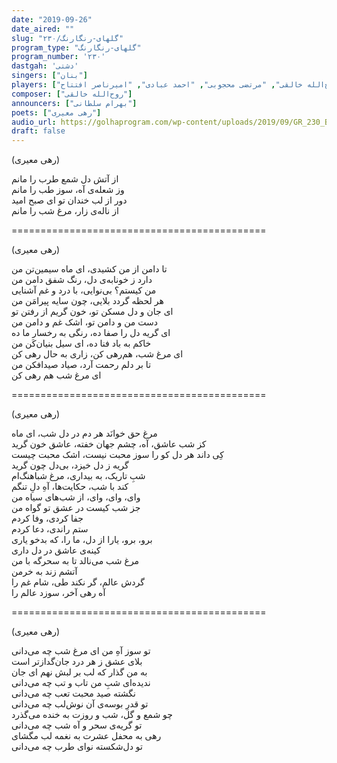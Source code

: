 ```yaml
---
date: "2019-09-26"
date_aired: ""
slug: "گلهای-رنگارنگ/۲۳۰"
program_type: "گلهای-رنگارنگ"
program_number: '۲۳۰'
dastgah: 'دشتی'
singers: ["بنان"]
players: ["موسی معروفی", "روح‌الله خالقی", "مرتضی محجوبی", "احمد عبادی", "امیرناصر افتتاح"]
composer: ["روح‌الله خالقی"]
announcers: ["بهرام سلطانی"]
poets: ["رهی معیری"]
audio_url: https://golhaprogram.com/wp-content/uploads/2019/09/GR_230_Banan.mp3
draft: false
---
```


(رهی معیری)  

از آتش دل شمع طرب را مانم  
وز شعله‌ی آه، سوز طب را مانم  
دور از لب خندان تو ای صبح امید  
از ناله‌ی زار، مرغ شب را مانم  

============================================  

(رهی معیری)  

تا دامن از من کشیدی، ای ماه سیمین‌تن من  
دارد ز خونابه‌ی دل، رنگ شفق دامن من  
من کیستم؟ بی‌نوایی، با درد و غم آشنایی  
هر لحظه گردد بلایی، چون سایه پیرامَن من  
ای جان و دل مسکن تو، خون گریم از رفتن تو  
دست من و دامن تو، اشک غم و دامن من  
ای گریه دل را صفا ده، رنگی به رخسار ما ده  
خاکم به باد فنا ده، ای سیل بنیان‌کَن من  
ای مرغ شب، هم‌رهی کن، زاری به حال رهی کن  
تا بر دلم رحمت آرد، صیاد صیدافکن من  
ای مرغ شب هم رهی کن  

============================================  

(رهی معیری)  

مرغ حق خوانَد هر دم در دل شب، ای ماه  
کز شب عاشق، آه، چشم جهان خفته، عاشق خون گرید  
کِی داند هر دل کو را سوز محبت نیست، اشک محبت چیست  
گریه ز دل خیزد، بی‌دل چون گرید  
شبِ تاریک، به بیداری، مرغ شباهنگ‌ام  
کند با شب، حکایت‌ها، آهِ دلِ تنگم  
وای، وای، وای، از شب‌های سیاه من  
جز شب کیست در عشق تو گواه من  
جفا کردی، وفا کردم  
ستم راندی، دعا کردم  
برو، برو، یارا از دل، ما را، که بدخو یاری  
کینه‌ی عاشق در دل داری  
مرغ شب می‌نالد تا به سحرگه با من  
آتشم زند به خرمن  
گردش عالم، گر نکند طی، شام غم را  
آه رهی آخر، سوزد عالم را  

============================================  

(رهی معیری)  

تو سوز آهِ من ای مرغ شب چه می‌دانی  
بلای عشق ز هر درد جان‌گدازتر است  
به من گذار که لب بر لبش نهم ای جان  
ندیده‌ای شبِ من تاب و تب چه می‌دانی  
نگشته صید محبت تعب چه می‌دانی  
تو قدرِ بوسه‌ی آن نوش‌لب چه می‌دانی  
چو شمع و گل، شب و روزت به خنده می‌گذرد  
تو گریه‌ی سحر و آه شب چه می‌دانی  
رهی به محفل عشرت به نغمه لب مگشای  
تو دل‌شکسته نوای طرب چه می‌دانی  
